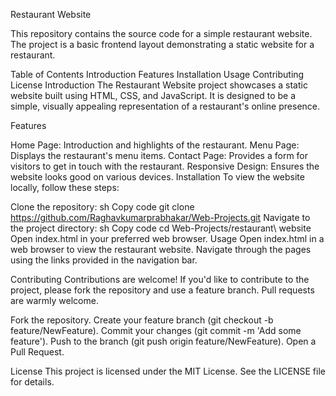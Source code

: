 Restaurant Website

This repository contains the source code for a simple restaurant website. The project is a basic frontend layout demonstrating a static website for a restaurant.

Table of Contents
Introduction
Features
Installation
Usage
Contributing
License
Introduction
The Restaurant Website project showcases a static website built using HTML, CSS, and JavaScript. It is designed to be a simple, visually appealing representation of a restaurant's online presence.

Features

Home Page: Introduction and highlights of the restaurant.
Menu Page: Displays the restaurant's menu items.
Contact Page: Provides a form for visitors to get in touch with the restaurant.
Responsive Design: Ensures the website looks good on various devices.
Installation
To view the website locally, follow these steps:

Clone the repository:
sh
Copy code
git clone https://github.com/Raghavkumarprabhakar/Web-Projects.git
Navigate to the project directory:
sh
Copy code
cd Web-Projects/restaurant\ website
Open index.html in your preferred web browser.
Usage
Open index.html in a web browser to view the restaurant website. Navigate through the pages using the links provided in the navigation bar.

Contributing
Contributions are welcome! If you'd like to contribute to the project, please fork the repository and use a feature branch. Pull requests are warmly welcome.

Fork the repository.
Create your feature branch (git checkout -b feature/NewFeature).
Commit your changes (git commit -m 'Add some feature').
Push to the branch (git push origin feature/NewFeature).
Open a Pull Request.


License
This project is licensed under the MIT License. See the LICENSE file for details.
